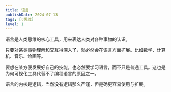 ```yaml
---
title: 语言
publishDate: 2024-07-13
tags: [💡思维]
level: 1
---
```


语言是人类思维的核心工具，用来表达人类对各种事物的认识。

只要对某类事物理解和交互得深入了，就必然会在语言方面扩展。比如数学、计算机、音乐、绘画等。

要想在某方便发展好自己的技能，也必然要学习语言，而不只是普通工具。这也是为何可视化工具代替不了编程语言的原因之一。

语言的内核是逻辑，当然没有逻辑那么严谨，但是确更容易使用与扩展。
